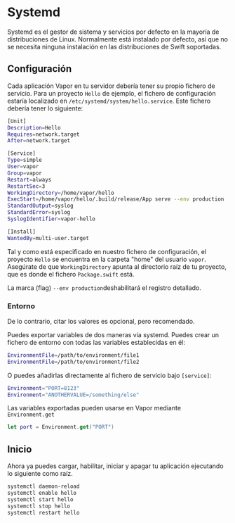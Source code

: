 # Systemd

Systemd es el gestor de sistema y servicios por defecto en la mayoría de distribuciones de Linux. Normalmente está instalado por defecto, así que no se necesita ninguna instalación en las distribuciones de Swift soportadas.

## Configuración

Cada aplicación Vapor en tu servidor debería tener su propio fichero de servicio. Para un proyecto `Hello` de ejemplo, el fichero de configuración estaría localizado en `/etc/systemd/system/hello.service`. Este fichero debería tener lo siguiente:

```sh
[Unit]
Description=Hello
Requires=network.target
After=network.target

[Service]
Type=simple
User=vapor
Group=vapor
Restart=always
RestartSec=3
WorkingDirectory=/home/vapor/hello
ExecStart=/home/vapor/hello/.build/release/App serve --env production
StandardOutput=syslog
StandardError=syslog
SyslogIdentifier=vapor-hello

[Install]
WantedBy=multi-user.target
```

Tal y como está especificado en nuestro fichero de configuración, el proyecto `Hello` se encuentra en la carpeta "home" del usuario `vapor`. Asegúrate de que `WorkingDirectory` apunta al directorio raíz de tu proyecto, que es donde el fichero `Package.swift` está.

La marca (flag) `--env production`deshabilitará el registro detallado.

### Entorno
De lo contrario, citar los valores es opcional, pero recomendado.

Puedes exportar variables de dos maneras via systemd. Puedes crear un fichero de entorno con todas las variables establecidas en él:

```sh
EnvironmentFile=/path/to/environment/file1
EnvironmentFile=/path/to/environment/file2
```


O puedes añadirlas directamente al fichero de servicio bajo `[service]`:

```sh
Environment="PORT=8123"
Environment="ANOTHERVALUE=/something/else"
```
Las variables exportadas pueden usarse en Vapor mediante `Environment.get`

```swift
let port = Environment.get("PORT")
```

## Inicio

Ahora ya puedes cargar, habilitar, iniciar y apagar tu aplicación ejecutando lo siguiente como raíz.

```sh
systemctl daemon-reload
systemctl enable hello
systemctl start hello
systemctl stop hello
systemctl restart hello
```
